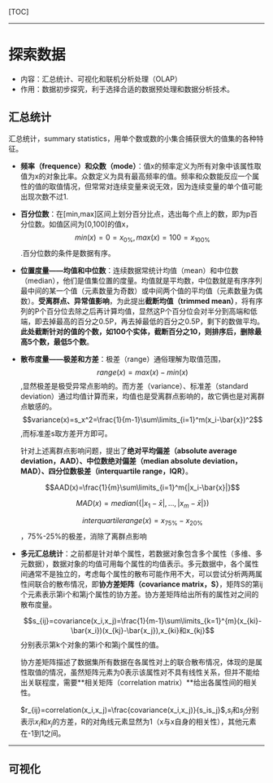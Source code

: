 [TOC]

---

# 探索数据 

- 内容：汇总统计、可视化和联机分析处理（OLAP）
- 作用：数据初步探究，利于选择合适的数据预处理和数据分析技术。

## 汇总统计

汇总统计，summary statistics，用单个数或数的小集合捕获很大的值集的各种特征。

- **频率（frequence）**和**众数（mode）**：值x的频率定义为所有对象中该属性取值为x的对象比率。众数定义为具有最高频率的值。频率和众数能反应一个属性的值的取值情况，但常常对连续变量来说无效，因为连续变量的单个值可能出现次数不过1.

- **百分位数**：在[min,max]区间上划分百分比点，选出每个点上的数，即为p百分位数。如值区间为[0,100]的值x，$$min(x)=0=x_{0\%},max(x)=100=x_{100\%}$$.百分位数的条件是数据有序。

- **位置度量——均值和中位数**：连续数据常统计均值（mean）和中位数（median），他们是值集位置的度量。均值就是平均数，中位数就是有序序列最中间的某一个值（元素数量为奇数）或中间两个值的平均值（元素数量为偶数）。**受离群点、异常值影响**，为此提出**截断均值（trimmed mean）**，将有序列的P个百分位去除之后再计算均值，显然这P个百分位会对半分到高端和低端，即去掉最高的百分之0.5P，再去掉最低的百分之0.5P，剩下的数做平均。**此处截断针对的值的个数，如100个实体，截断百分之10，则排序后，删除最高5个数，最低5个数**。

- **散布度量——极差和方差**：极差（range）通俗理解为取值范围，$$range(x)=max(x)-min(x)$$,显然极差是极受异常点影响的。而方差（variance）、标准差（standard deviation）通过均值计算而来，均值也是受离群点影响的，故它俩也是对离群点敏感的。$$variance(x)=s_x^2=\frac{1}{m-1}\sum\limits_{i=1}^m(x_i-\bar{x})^2$$,而标准差s取方差开方即可。

  针对上述离群点影响问题，提出了**绝对平均偏差（absolute average deviation，AAD）、中位数绝对偏差（median absolute deviation，MAD）、四分位数极差（interquartile range，IQR）**。

  $$AAD(x)=\frac{1}{m}\sum\limits_{i=1}^m{|x_i-\bar{x}|}$$

  $$MAD(x)=median(\{|x_1-\bar{x}|,...,|x_m-\bar{x}|\})$$

  $$interquartile range(x)=x_{75\%}-x_{20\%}$$，75%-25%的极差，消除了离群点影响

- **多元汇总统计**：之前都是针对单个属性，若数据对象包含多个属性（多维、多元数据），数据对象的均值可用每个属性的均值表示。多元数据中，各个属性间通常不是独立的，考虑每个属性的散布可能作用不大，可以尝试分析两两属性间联合的散布情况，即**协方差矩阵（covariance matrix，S）**，矩阵S的第ij个元素表示第i个和第j个属性的协方差。协方差矩阵给出所有的属性对之间的散布度量。

  $$s_{ij}=covariance(x_i,x_j)=\frac{1}{m-1}\sum\limits_{k=1}^{m}(x_{ki}-\bar{x_i})(x_{kj}-\bar{x_j}),x_{ki}和x_{kj}$$分别表示第k个对象的第i个和第j个属性的值。

  协方差矩阵描述了数据集所有数据在各属性对上的联合散布情况，体现的是属性取值的情况，虽然矩阵元素为0表示该属性对不具有线性关系，但并不能给出关联程度，需要**相关矩阵（correlation matrix）**给出各属性间的相关性。

  $r_{ij}=correlation(x_i,x_j)=\frac{covariance(x_i,x_j)}{s_is_j}$,$s_i$和$s_j$分别表示$x_i$和$x_j$的方差，R的对角线元素显然为1（x与x自身的相关性），其他元素在-1到1之间。


---

## 可视化



